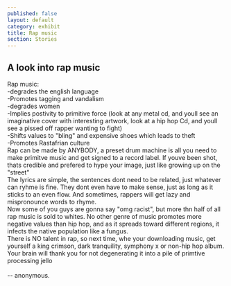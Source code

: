 ```yaml
---
published: false
layout: default
category: exhibit
title: Rap music
section: Stories
---
```


## A look into rap music

Rap music:
<br>
-degrades the english language
<br>
-Promotes tagging and vandalism
<br>
-degrades women
<br>
-Implies postivity to primitive force (look at any metal cd, and youll see an imaginative cover with interesting artwork, look at a hip hop Cd, and youll see a pissed off rapper wanting to fight)
<br>
-Shifts values to "bling" and expensive shoes which leads to theft
<br>
-Promotes Rastafrian culture
<br>
Rap can be made by ANYBODY, a preset drum machine is all you need to make primitve music and get signed to a record label. If youve been shot, thats credible and prefered to hype your image, just like growing up on the "street"
<br>
The lyrics are simple, the sentences dont need to be related, just whatever can ryhme is fine. They dont even have to make sense, just as long as it sticks to an even flow. And sometimes, rappers will get lazy and mispronounce words to rhyme.
<br>
Now some of you guys are gonna say "omg racist", but more thn half of all rap music is sold to whites. No other genre of music promotes more negative values than hip hop, and as it spreads toward different regions, it infects the native population like a fungus.
<br>
There is NO talent in rap, so next time, whe your downloading music, get yourself a king crimson, dark tranquility, symphony x or non-hip hop album. Your brain will thank you for not degenerating it into a pile of primtive processing jello
<br><br>
-- anonymous.